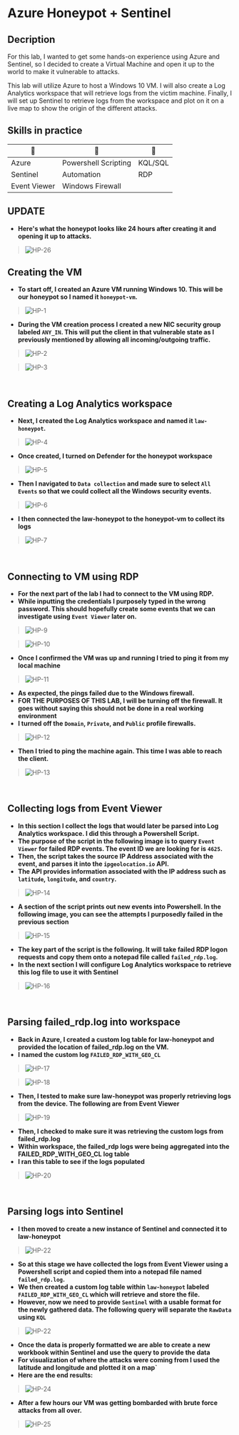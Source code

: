 # Azure Honeypot + Sentinel

## Decription

For this lab, I wanted to get some hands-on experience using Azure and Sentinel, so I decided to create a Virtual Machine and open it up to the world to make it vulnerable to attacks.

This lab will utilize Azure to host a Windows 10 VM. I will also create a Log Analytics workspace that will retrieve logs from the victim machine. Finally, I will set up Sentinel to retrieve logs from the workspace and plot on it on a live map to show the origin of the different attacks.

## Skills in practice

|      💾      |            💾       |      💾    |   
|--------------|----------------------|---------|
| Azure         | Powershell Scripting | KQL/SQL |   
| Sentinel      |  Automation          |   RDP    |   
| Event Viewer  | Windows Firewall     |     |   |


## UPDATE

* **Here's what the honeypot looks like 24 hours after creating it and opening it up to attacks.**

>![HP-26](https://github.com/royzen01/Azure_Honeypot/assets/13005742/7ca3ef63-3db7-4498-81ef-aef6fb1652aa)

## Creating the VM

* **To start off, I created an Azure VM running Windows 10. This will be our honeypot so I named it `honeypot-vm`.**

> ![HP-1](https://github.com/royzen01/Azure_Honeypot/assets/13005742/ce222c3e-7f14-4e59-907d-be8adcf318d6)

* **During the VM creation process I created a new NIC security group labeled `ANY_IN`. This will put the client in that vulnerable state as I previously mentioned by allowing all incoming/outgoing traffic.**

> ![HP-2](https://github.com/royzen01/Azure_Honeypot/assets/13005742/09be557a-df47-4dc2-b001-3f1d18eb234d)

> ![HP-3](https://github.com/royzen01/Azure_Honeypot/assets/13005742/680f29ad-2d8b-40d2-a85d-87eef38992d5)

<br>

## Creating a Log Analytics workspace

* **Next, I created the Log Analytics workspace and named it `law-honeypot`.**

> ![HP-4](https://github.com/royzen01/Azure_Honeypot/assets/13005742/07b8a7ec-6e90-4263-9a33-566c883980a9)

* **Once created, I turned on Defender for the honeypot workspace**

> ![HP-5](https://github.com/royzen01/Azure_Honeypot/assets/13005742/0ec17265-d5db-47b2-b30e-66c6f6f67ac2)

* **Then I navigated to `Data collection` and made sure to select `All Events` so that we could collect all the Windows security events.**

> ![HP-6](https://github.com/royzen01/Azure_Honeypot/assets/13005742/00818f9e-ce53-447e-b6b7-90c8bf78a989)

* **I then connected the law-honeypot to the honeypot-vm to collect its logs**

> ![HP-7](https://github.com/royzen01/Azure_Honeypot/assets/13005742/24b7c98f-15d5-4b9a-aa07-945799b8865b)

<br>

## Connecting to VM using RDP

* **For the next part of the lab I had to connect to the VM using RDP.**
* **While inputting the credentials I purposely typed in the wrong password. This should hopefully create some events that we can investigate using `Event Viewer` later on.**

> ![HP-9](https://github.com/royzen01/Azure_Honeypot/assets/13005742/254b8e99-cf01-4f2d-a46c-1f42f6cbdea1)

> ![HP-10](https://github.com/royzen01/Azure_Honeypot/assets/13005742/c2839532-0dee-4978-86c0-14ba7fdd0e91)

* **Once I confirmed the VM was up and running I tried to ping it from my local machine**

> ![HP-11](https://github.com/royzen01/Azure_Honeypot/assets/13005742/93e3c6e7-0ef0-4f37-bdf6-cd938974459f)

* **As expected, the pings failed due to the Windows firewall.**
* **FOR THE PURPOSES OF THIS LAB, I will be turning off the firewall. It goes without saying this should not be done in a real working environment**
* **I turned off the `Domain`, `Private`, and `Public` profile firewalls.**

> ![HP-12](https://github.com/royzen01/Azure_Honeypot/assets/13005742/383c0600-c808-4dce-b604-df7d33e6669a)

* **Then I tried to ping the machine again. This time I was able to reach the client.**

> ![HP-13](https://github.com/royzen01/Azure_Honeypot/assets/13005742/a3cb838c-b322-4755-b02d-8c97bbaa0c19)

<br>

## Collecting logs from Event Viewer

* **In this section I collect the logs that would later be parsed into Log Analytics workspace. I did this through a Powershell Script.**
* **The purpose of the script in the following image is to query `Event Viewer` for failed RDP events. The event ID we are looking for is `4625`.**
* **Then, the script takes the source IP Address associated with the event, and parses it into the `ipgeolocation.io` API.**
* **The API provides information associated with the IP address such as `latitude`, `longitude`, and `country`.**

> ![HP-14](https://github.com/royzen01/Azure_Honeypot/assets/13005742/f9e8747a-54ea-4935-ae8b-3e925f7e1325)

* **A section of the script prints out new events into Powershell. In the following image, you can see the attempts I purposedly failed in the previous section**

> ![HP-15](https://github.com/royzen01/Azure_Honeypot/assets/13005742/ccdb5dc2-5e31-42fb-bd8f-fa5d4ab1710c)

* **The key part of the script is the following. It will take failed RDP logon requests and copy them onto a notepad file called `failed_rdp.log`.**
* **In the next section I will configure Log Analytics workspace to retrieve this log file to use it with Sentinel**

> ![HP-16](https://github.com/royzen01/Azure_Honeypot/assets/13005742/cd98ec8c-5c5f-412a-942c-0c85d87ce038)

<br>

## Parsing failed_rdp.log into workspace

* **Back in Azure, I created a custom log table for law-honeypot and provided the location of failed_rdp.log on the VM.**
* **I named the custom log `FAILED_RDP_WITH_GEO_CL`**

> ![HP-17](https://github.com/royzen01/Azure_Honeypot/assets/13005742/60d58496-ae1b-4911-9f34-f25b72cc78b4)

> ![HP-18](https://github.com/royzen01/Azure_Honeypot/assets/13005742/46a8dffb-00bb-4e70-94de-f2a9a7e6b47f)

* **Then, I tested to make sure law-honeypot was properly retrieving logs from the device. The following are from Event Viewer**

> ![HP-19](https://github.com/royzen01/Azure_Honeypot/assets/13005742/69a95867-f9e6-42f5-a2c8-9006e4b9c6a4)

* **Then, I checked to make sure it was retrieving the custom logs from failed_rdp.log**
* **Within workspace, the failed_rdp logs were being aggregated into the FAILED_RDP_WITH_GEO_CL log table**
* **I ran this table to see if the logs populated**

> ![HP-20](https://github.com/royzen01/Azure_Honeypot/assets/13005742/a92d0be9-f03a-4006-b1c1-aea99cc50458)

<br>

## Parsing logs into Sentinel

* **I then moved to create a new instance of Sentinel and connected it to law-honeypot**

> ![HP-22](https://github.com/royzen01/Azure_Honeypot/assets/13005742/eb9f04b0-ebc8-4722-b090-fa89fa97b3a8)

* **So at this stage we have collected the logs from Event Viewer using a Powershell script and copied them into a notepad file named `failed_rdp.log`.**
* **We then created a custom log table within `law-honeypot` labeled `FAILED_RDP_WITH_GEO_CL` which will retrieve and store the file.**
* **However, now we need to provide `Sentinel` with a usable format for the newly gathered data. The following query will separate the `RawData` using `KQL`**

> ![HP-22](https://github.com/royzen01/Azure_Honeypot/assets/13005742/fb26d06f-d3f1-4d26-9bca-93ead692c392)

* **Once the data is properly formatted we are able to create a new workbook within Sentinel and use the query to provide the data**
* **For visualization of where the attacks were coming from I used the latitude and longitude and plotted it on a map`**
* **Here are the end results:**

> ![HP-24](https://github.com/royzen01/Azure_Honeypot/assets/13005742/ef71c4a1-f350-43f8-ac65-230e8b6260a6)

* **After a few hours our VM was getting bombarded with brute force attacks from all over.**

> ![HP-25](https://github.com/royzen01/Azure_Honeypot/assets/13005742/b32b03f9-8eaf-4b7a-95a9-c67590133695)



